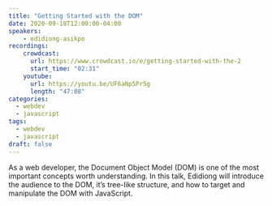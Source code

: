 ```yaml
---
title: "Getting Started with the DOM"
date: 2020-09-18T12:00:00-04:00
speakers:
    - edidiong-asikpo
recordings:
    crowdcast:
      url: https://www.crowdcast.io/e/getting-started-with-the-2
      start_time: "02:31"
    youtube:
      url: https://youtu.be/UF6aNp5Pr5g
      length: "47:08"
categories:
  - webdev
  - javascript
tags:
  - webdev
  - javascript
draft: false
---
```


As a web developer, the Document Object Model (DOM) is one of the most important concepts worth understanding. In this talk, Edidiong will introduce the audience to the DOM, it’s tree-like structure, and how to target and manipulate the DOM with JavaScript.
